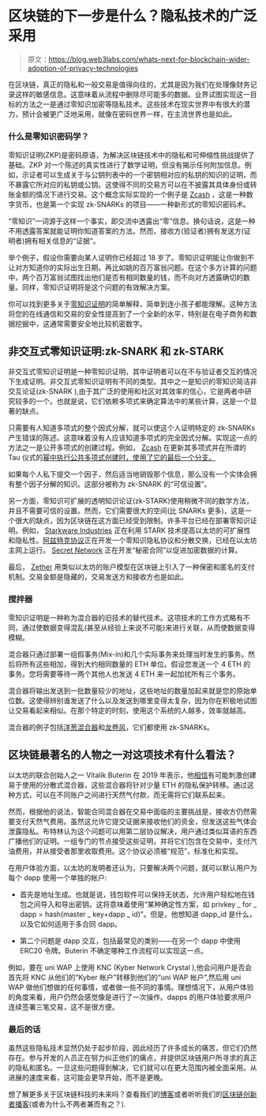 # 区块链的下一步是什么？隐私技术的广泛采用

> 原文：<https://blog.web3labs.com/whats-next-for-blockchain-wider-adoption-of-privacy-technologies>

在区块链，真正的隐私和一般交易是值得向往的，尤其是因为我们在处理像财务记录这样的敏感信息。这意味着从流程中删除尽可能多的数据。业界试图实现这一目标的方法之一是通过零知识加密等隐私技术。这些技术在现实世界中有很大的潜力，预计会被更广泛地采用，就像在密码世界一样，在主流世界也是如此。

### 什么是零知识密码学？

零知识证明(ZKP)是密码原语，为解决区块链技术中的隐私和可伸缩性挑战提供了基础。ZKP 对一个陈述的真实性进行了数学证明，但没有揭示任何附加信息。例如，示证者可以生成关于与公钥列表中的一个密钥相对应的私钥的知识的证明，而不暴露它所对应的私钥或公钥。这使得不同的交易方可以在不披露其具体身份或转账金额的情况下进行交易。这个概念实际实现的一个例子是 [Zcash](https://z.cash/) ，这是一种数字货币，也是第一个实现 zk-SNARKs 的项目——一种新形式的零知识密码术。

“零知识”一词源于这样一个事实，即交流中透露出“零”信息。换句话说，这是一种不用透露答案就能证明你知道答案的方法。然而，接收方(验证者)拥有发送方(证明者)拥有相关信息的“证据”。

举个例子，假设你需要向某人证明你已经超过 18 岁了。零知识证明能让你做到不让对方知道你的实际出生日期。再比如姚的百万富翁问题。在这个多方计算的问题中，两个百万富翁试图找出他们是否有相同数量的钱，而不向对方透露确切的数量。同样，零知识证明将是这个问题的有效解决方案。

你可以找到更多关于[零知识证明](http://pages.cs.wisc.edu/~mkowalcz/628.pdf)的简单解释，简单到连小孩子都能理解。这种方法将您的在线通信和交易的安全性提高到了一个全新的水平，特别是在电子商务和数据挖掘中，这通常需要安全地比较机密数字。

## 非交互式零知识证明:zk-SNARK 和 zk-STARK

非交互式零知识证明是一种零知识证明，其中证明者可以在不与验证者交互的情况下生成证明。非交互式零知识证明有不同的类型。其中之一是知识的零知识简洁非交互论证(zk-SNARK ),由于其广泛的使用和社区对其效率的信心，它是两者中研究较多的一个。也就是说，它们依赖多项式来确定算法中的某些计算，这是一个显著的缺点。

只需要有人知道多项式的整个因式分解，就可以使这个人证明特定的 zk-SNARKs 产生错误的陈述。这意味着没有人应该知道多项式的完全因式分解。实现这一点的方法之一是公开多项式的创建过程。例如， [Zcash](https://z.cash/) 在更新其多项式并在所谓的 Tau 仪式的[幂中执行公共多项式创建时，使用了它的最后一个分支。](https://github.com/ebfull/powersoftau)

如果每个人私下提交一个因子，然后适当地销毁那个信息，那么没有一个实体会拥有整个因子分解的知识。这部分被称为 zk-SNARK 的“可信设置”。

另一方面，零知识可扩展的透明知识论证(zk-STARK)使用稍微不同的数学方法，并且不需要可信的设置。然而，它们需要很大的空间(比 SNARKs 更多)，这是一个很大的缺点，因为区块链在这方面已经受到限制。许多平台已经在部署零知识证明。例如， [Starkware Industries](https://www.starkware.co/) 正在利用 STARK 技术提高以太坊的可扩展性和隐私性。[阿兹特克协议](https://docs.ethhub.io/built-on-ethereum/infrastructure/aztec-protocol/)正在开发一个零知识隐私协议和分散交换，已经在以太坊主网上运行。 [Secret Network](https://scrt.network/blog/introducing-secret-network) 正在开发“秘密合同”以促进加密数据的计算。

最后， [Zether](https://ethresear.ch/t/zether-the-first-privacy-mechanism-designed-for-ethereum/5029) 用类似以太坊的账户模型在区块链上引入了一种保密和匿名的支付机制。交易金额是隐藏的，交易发送方和接收方也是如此。

### 搅拌器

零知识证明是一种称为混合器的旧技术的替代技术。这项技术的工作方式略有不同，通过使数据变得混乱(甚至从经验上来说不可能)来进行关联，从而使数据变得模糊。

混合器只通过部署一组假事务(Mix-in)和几个实际事务来处理当时发生的事务。然后将所有这些相加，得到大约相同数量的 ETH 单位。假设您发送一个 4 ETH 的事务。您将需要等待一两个其他人也发送 4 ETH 来一起加扰所有三个事务。

混合器将输出发送到一批数量较少的地址，这些地址的数量加起来就是您的原始单位数。这使得辨别谁发送了什么以及发送到哪里变得太复杂，因为你在积极地试图让交易看起来相似。在那个特定的时刻，使用这个系统的人越多，效率就越高。

混合器的例子包括[洋葱混合器](https://onionmixer.com/)和[龙卷风](https://tornado.cash/)，它们都使用 zk-SNARKs。

## 区块链最著名的人物之一对这项技术有什么看法？

以太坊的联合创始人之一 Vitalik Buterin 在 2019 年表示，他[相信](https://docs.ethhub.io/ethereum-roadmap/privacy/)有可能刺激创建易于使用的分散式混合器，这些混合器将针对少量 ETH 的隐私保护转移。通过这种方式，可以在不同账户之间进行天然气付款，而无需将它们联系起来。

然而，根据他的说法，智能合同混合器在交易中面临的主要挑战是，接收方仍然需要支付天然气费用。虽然这允许它提交证据来接收他们的资金，但发送这些气体会泄露隐私。布特林认为这个问题可以用第二层协议解决，用户通过类似耳语的东西广播他们的证明。一组专门的节点接受这些证明，并将它们包含在交易中，支付汽油费用，并从接受者那里收取费用。这个协议必须被“规范”，标准化和实现。

在用户体验方面，以太坊的发明者还认为，只要解决两个问题，就可以默认用户为每个 dapp 使用一个单独的帐户:

*   首先是地址生成。也就是说，钱包软件可以保持无状态，允许用户轻松地在钱包之间导入和导出密钥。这将意味着使用“某种确定性方案，如 privkey _ for _ dapp = hash(master _ key+dapp _ id)”。但是，他想知道 dapp_id 是什么，以及它如何适用于多合同 dapp。

*   第二个问题是 dapp 交互，包括最常见的类别——在另一个 dapp 中使用 ERC20 令牌。Buterin 不确定哪种工作流程可以实现这一点。

例如，要在 uni WAP 上使用 KNC (Kyber Network Crystal ),他会问用户是否会首先将 KNC 从他们的“Kyber 帐户”转移到他们的“uni WAP 帐户”,然后用 uni WAP 做他们想做的任何事情，或者做一些不同的事情。理想情况下，从用户体验的角度来看，用户仍然会感觉像是进行了一次操作。dapps 的用户体验要求用户连续签署三笔交易，这不是很方便。

### 最后的话

虽然这些隐私技术显然仍处于起步阶段，因此经历了许多成长的痛苦，但它们仍然存在。参与开发的人员正在努力纠正他们的痛点，并提供区块链用户所寻求的真正的隐私和匿名。一旦这些问题得到解决，它们就可以在更大范围内被全面采用。从进展的速度来看，这可能会更早开始，而不是更晚。

想了解更多关于区块链科技的未来吗？查看我们的[博客](https://blog.web3labs.com/)或者听听我们的[区块链创新者播客](https://podcast.web3labs.com/)(或者为什么不两者兼而有之？).